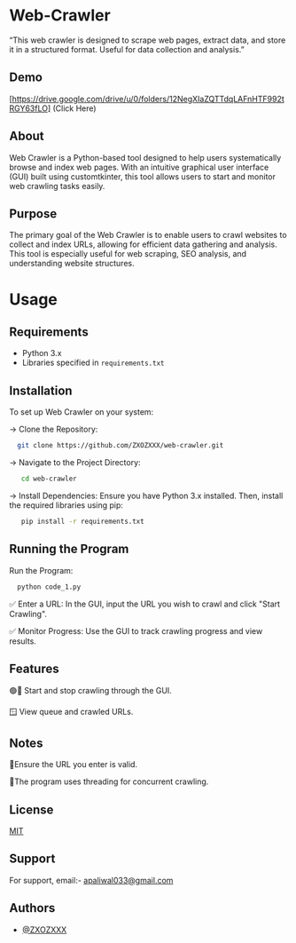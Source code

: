 # Web-Crawler
“This web crawler is designed to scrape web pages, extract data, and store it in a structured format. Useful for data collection and analysis.” 	



## Demo

[https://drive.google.com/drive/u/0/folders/12NegXIaZQTTdqLAFnHTF992tRGY63fLO] (Click Here)

## About

Web Crawler is a Python-based tool designed to help users systematically browse and index web pages. With an intuitive graphical user interface (GUI) built using customtkinter, this tool allows users to start and monitor web crawling tasks easily.

## Purpose

The primary goal of the Web Crawler is to enable users to crawl websites to collect and index URLs, allowing for efficient data gathering and analysis. This tool is especially useful for web scraping, SEO analysis, and understanding website structures.
# Usage


## Requirements

- Python 3.x
- Libraries specified in `requirements.txt`


## Installation

To set up Web Crawler on your system:

-> Clone the Repository:

```bash
  git clone https://github.com/ZXOZXXX/web-crawler.git

```

-> Navigate to the Project Directory:

```bash
   cd web-crawler
```

-> Install Dependencies:
Ensure you have Python 3.x installed. Then, install the required libraries using pip:

```bash 
   pip install -r requirements.txt
```
## Running the Program

Run the Program:

```bash
  python code_1.py
```

✅ Enter a URL: In the GUI, input the URL you wish to crawl and click "Start Crawling".

✅ Monitor Progress: Use the GUI to track crawling progress and view results.
## Features

🟢🔴 Start and stop crawling through the GUI.

🪟 View queue and crawled URLs.

## Notes

🔗Ensure the URL you enter is valid.

🔳The program uses threading for concurrent crawling.
## License

[MIT](https://choosealicense.com/licenses/mit/)


## Support

For support, email:- apaliwal033@gmail.com 


## Authors

- [@ZXOZXXX](https://www.github.com/ZXOZXXX)

